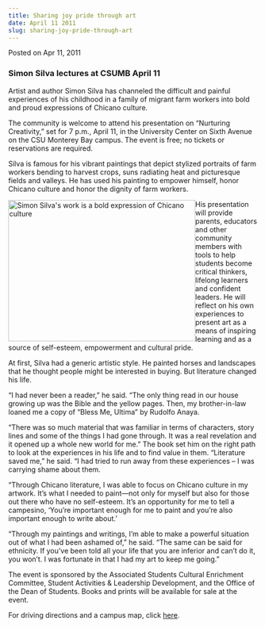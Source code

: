 ```yaml
---
title: Sharing joy pride through art
date: April 11 2011
slug: sharing-joy-pride-through-art
---
```


 



<span class="date">Posted on Apr 11, 2011    </span>
<h3>Simon Silva lectures at CSUMB April 11</h3>
<p>Artist and author Simon Silva has channeled the difficult and
painful experiences of his childhood in a family of migrant farm
workers into bold and proud expressions of Chicano culture.</p>
<p>The community is welcome to attend his presentation on
&#x201C;Nurturing Creativity,&#x201D; set for 7 p.m., April 11, in the University
Center on Sixth Avenue on the CSU Monterey Bay campus. The event is
free; no tickets or reservations are required.</p>
<p>Silva is famous for his vibrant paintings that depict stylized
portraits of farm workers bending to harvest crops, suns radiating
heat and picturesque fields and valleys. He has used his painting
to empower himself, honor Chicano culture and honor the dignity of
farm workers.</p>
<p><img alt="Simon Silva&apos;s work is a bold expression of Chicano culture" src="https://news.csumb.edu/sites/default/files/65/attachments/news/images/simonsilva_0.jpg" style="float:left; width:377px; height:285px">His presentation
will provide parents, educators and other community members with
tools to help students become critical thinkers, lifelong learners
and confident leaders. He will reflect on his own experiences to
present art as a means of inspiring learning and as a source of
self-esteem, empowerment and cultural pride.</img></p>
<p>At first, Silva had a generic artistic style. He painted horses
and landscapes that he thought people might be interested in
buying. But literature changed his life.</p>
<p>&#x201C;I had never been a reader,&#x201D; he said. &#x201C;The only thing read in
our house growing up was the Bible and the yellow pages. Then, my
brother-in-law loaned me a copy of &#x201C;Bless Me, Ultima&#x201D; by Rudolfo
Anaya.</p>
<p>&#x201C;There was so much material that was familiar in terms of
characters, story lines and some of the things I had gone through.
It was a real revelation and it opened up a whole new world for
me.&#x201D; The book set him on the right path to look at the experiences
in his life and to find value in them. &#x201C;Literature saved me,&#x201D; he
said. &#x201C;I had tried to run away from these experiences &#x2013; I was
carrying shame about them.</p>
<p>&#x201C;Through Chicano literature, I was able to focus on Chicano
culture in my artwork. It&#x2019;s what I needed to paint&#x2014;not only for
myself but also for those out there who have no self-esteem. It&#x2019;s
an opportunity for me to tell a campesino, &#x2018;You&#x2019;re important enough
for me to paint and you&#x2019;re also important enough to write
about.&#x2019;</p>
<p>&#x201C;Through my paintings and writings, I&#x2019;m able to make a powerful
situation out of what I had been ashamed of,&#x201D; he said. &#x201C;The same
can be said for ethnicity. If you&#x2019;ve been told all your life that
you are inferior and can&#x2019;t do it, you won&#x2019;t. I was fortunate in
that I had my art to keep me going.&#x201D;</p>
<p>The event is sponsored by the Associated Students Cultural
Enrichment Committee, Student Activities &amp; Leadership
Development, and the Office of the Dean of Students. Books and
prints will be available for sale at the event.</p>
<p>For driving directions and a campus map, click <a href="https://csumb.edu/map" rel="nofollow">here</a>.</p>





```
